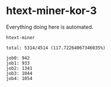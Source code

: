 # htext-miner-kor-3

Everything doing here is automated.

```
htext-miner

total: 5314/4514 (117.72264067346035%)

job0: 942
job1: 933
job2: 1341
job3: 1044
job4: 1054
```